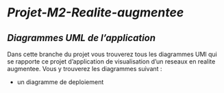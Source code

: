 # **_Projet-M2-Realite-augmentee_**

## **_Diagrammes UML de l’application_**

Dans cette branche du projet vous trouverez tous les diagrammes UMl qui se rapporte ce projet d’application de visualisation d’un reseaux en realite augmentee.
Vous y trouverez les diagrammes suivant :

- un diagramme de deploiement
